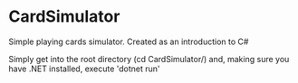 # CardSimulator
Simple playing cards simulator. Created as an introduction to C#

Simply get into the root directory (cd CardSimulator/) and, making sure you have .NET installed, execute 'dotnet run'
